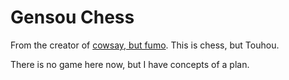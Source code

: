 # Gensou Chess
From the creator of [cowsay, but fumo](https://github.com/randomtwdude/fumosay). This is chess, but Touhou.

There is no game here now, but I have concepts of a plan.

